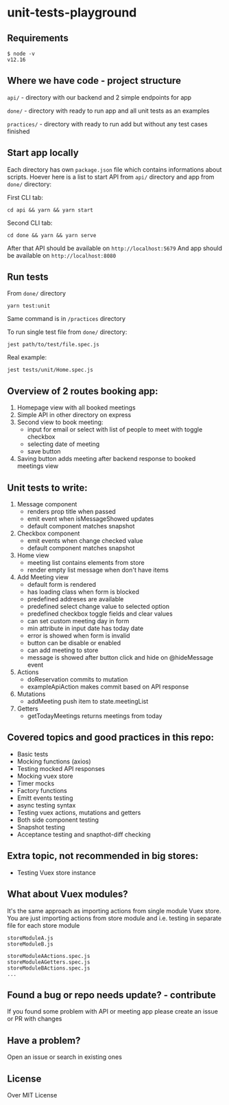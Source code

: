 # unit-tests-playground

## Requirements

```
$ node -v
v12.16
```

## Where we have code - project structure

`api/` - directory with our backend and 2 simple endpoints for app

`done/` - directory with ready to run app and all unit tests as an examples

`practices/` - directory with ready to run add but without any test cases finished

## Start app locally

Each directory has own `package.json` file which contains informations about scripts. Hoever here is a list to start API from `api/` directory and app from `done/` directory:

First CLI tab:
```
cd api && yarn && yarn start
```

Second CLI tab:
```
cd done && yarn && yarn serve
```

After that API should be available on `http://localhost:5679`
And app should be available on `http://localhost:8080`

## Run tests

From `done/` directory
```
yarn test:unit
```

Same command is in `/practices` directory

To run single test file from `done/` directory:
```
jest path/to/test/file.spec.js
```

Real example:
```
jest tests/unit/Home.spec.js
```

## Overview of 2 routes booking app:

1. Homepage view with all booked meetings
2. Simple API in other directory on express
3. Second view to book meeting:
    - input for email or select with list of people to meet with toggle checkbox
    - selecting date of meeting
    - save button
4. Saving button adds meeting after backend response to booked meetings view

## Unit tests to write:

1. Message component
    - renders prop title when passed
    - emit event when isMessageShowed updates
    - default component matches snapshot
2. Checkbox component
    - emit events when change checked value
    - default component matches snapshot
3. Home view
    - meeting list contains elements from store
    - render empty list message when don\'t have items
4. Add Meeting view
    - default form is rendered
    - has loading class when form is blocked
    - predefined addreses are available
    - predefined select change value to selected option
    - predefined checkbox toggle fields and clear values
    - can set custom meeting day in form
    - min attribute in input date has today date
    - error is showed when form is invalid
    - button can be disable or enabled
    - can add meeting to store
    - message is showed after button click and hide on @hideMessage event
5. Actions
    - doReservation commits to mutation
    - exampleApiAction makes commit based on API response
6. Mutations
    - addMeeting push item to state.meetingList
7. Getters
    - getTodayMeetings returns meetings from today


## Covered topics and good practices in this repo:
- Basic tests
- Mocking functions (axios)
- Testing mocked API responses
- Mocking vuex store
- Timer mocks
- Factory functions
- Emitt events testing
- async testing syntax
- Testing vuex actions, mutations and getters
- Both side component testing
- Snapshot testing
- Acceptance testing and snapthot-diff checking

## Extra topic, not recommended in big stores:
- Testing Vuex store instance

## What about Vuex modules?
It's the same approach as importing actions from single module Vuex store. You are just importing actions from store module and i.e. testing in separate file for each store module

```
storeModuleA.js
storeModuleB.js
```

```
storeModuleAActions.spec.js
storeModuleAGetters.spec.js
storeModuleBActions.spec.js
...
```

## Found a bug or repo needs update? - contribute

If you found some problem with API or meeting app please create an issue or PR with changes

## Have a problem?

Open an issue or search in existing ones

## License

Over MIT License
